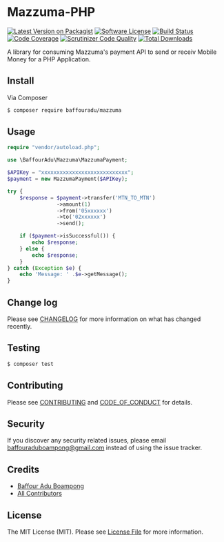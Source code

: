# Mazzuma-PHP

[![Latest Version on Packagist][ico-version]][link-packagist]
[![Software License][ico-license]](LICENSE.md)
[![Build Status](https://travis-ci.org/BaffourAdu/Mazzuma-PHP.svg?branch=master)](https://travis-ci.org/BaffourAdu/Mazzuma-PHP)
[![Code Coverage](https://scrutinizer-ci.com/g/BaffourAdu/Mazzuma-PHP/badges/coverage.png?b=master)](https://scrutinizer-ci.com/g/BaffourAdu/Mazzuma-PHP/?branch=master)
[![Scrutinizer Code Quality](https://scrutinizer-ci.com/g/BaffourAdu/Mazzuma-PHP/badges/quality-score.png?b=master)](https://scrutinizer-ci.com/g/BaffourAdu/Mazzuma-PHP/?branch=master)
[![Total Downloads][ico-downloads]][link-downloads]

A library for consuming Mazzuma's payment API to send or receiv Mobile Money for a PHP Application. 

## Install

Via Composer

``` bash
$ composer require baffouradu/mazzuma
```

## Usage

``` php
require "vendor/autoload.php";

use \BaffourAdu\Mazzuma\MazzumaPayment;

$APIKey = "xxxxxxxxxxxxxxxxxxxxxxxxxxxx";
$payment = new MazzumaPayment($APIKey);

try {
    $response = $payment->transfer('MTN_TO_MTN')
                ->amount(1)
                ->from('05xxxxxx')
                ->to('02xxxxxx')
                ->send();

    if ($payment->isSuccessful()) {
        echo $response;
    } else {
        echo $response;
    }   
} catch (Exception $e) {
    echo 'Message: ' .$e->getMessage();
}


```

## Change log

Please see [CHANGELOG](CHANGELOG.md) for more information on what has changed recently.

## Testing

``` bash
$ composer test
```

## Contributing

Please see [CONTRIBUTING](CONTRIBUTING.md) and [CODE_OF_CONDUCT](CODE_OF_CONDUCT.md) for details.

## Security

If you discover any security related issues, please email baffouraduboampong@gmail.com instead of using the issue tracker.

## Credits

- [Baffour Adu Boampong][link-author]
- [All Contributors][link-contributors]

## License

The MIT License (MIT). Please see [License File](LICENSE.md) for more information.

[ico-version]: https://img.shields.io/packagist/v/BaffourAdu/mazzuma.svg?style=flat-square
[ico-license]: https://img.shields.io/badge/license-MIT-brightgreen.svg?style=flat-square
[ico-downloads]: https://img.shields.io/packagist/dt/BaffourAdu/mazzuma.svg?style=flat-square

[link-packagist]: https://packagist.org/packages/BaffourAdu/mazzuma
[link-downloads]: https://packagist.org/packages/BaffourAdu/mazzuma
[link-author]: https://twitter.com/BaffourBoampong
[link-contributors]: ../../contributors

